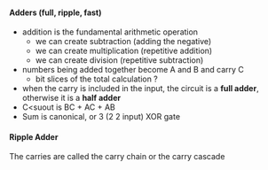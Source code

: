 #### Adders (full, ripple, fast)
- addition is the fundamental arithmetic operation
	- we can create subtraction (adding the negative)
	- we can create multiplication (repetitive addition)
	- we can create division (repetitive subtraction)
 - numbers being added together become A and B and carry C
	 - bit slices of the total calculation ?
- when the carry is included in the input, the circuit is a **full adder**, otherwise it is a **half adder**
- C<suout is BC + AC + AB
- Sum is canonical, or 3 (2 2 input) XOR gate

#### Ripple Adder
The carries are called the carry chain or the carry cascade